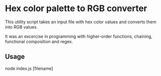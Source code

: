 # Hex color palette to RGB converter

This utility script takes an input file with hex color values and converts them into RGB values.

It was an excercise in programming with higher-order functions, chaining, functional composition and regex.

## Usage

node index.js [filename]
